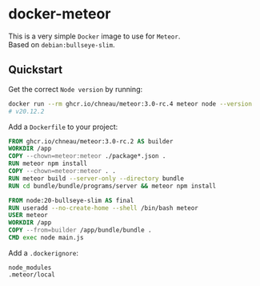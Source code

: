 # docker-meteor

This is a very simple `Docker` image to use for `Meteor`.  
Based on `debian:bullseye-slim`.

## Quickstart

Get the correct `Node version` by running:

```bash
docker run --rm ghcr.io/chneau/meteor:3.0-rc.4 meteor node --version
# v20.12.2
```

Add a `Dockerfile` to your project:

```Dockerfile
FROM ghcr.io/chneau/meteor:3.0-rc.2 AS builder
WORKDIR /app
COPY --chown=meteor:meteor ./package*.json .
RUN meteor npm install
COPY --chown=meteor:meteor . .
RUN meteor build --server-only --directory bundle
RUN cd bundle/bundle/programs/server && meteor npm install

FROM node:20-bullseye-slim AS final
RUN useradd --no-create-home --shell /bin/bash meteor
USER meteor
WORKDIR /app
COPY --from=builder /app/bundle/bundle .
CMD exec node main.js
```

Add a `.dockerignore`:

```
node_modules
.meteor/local
```
